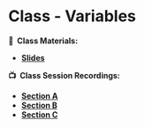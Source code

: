 <!-- .slide: data-background="./Images/header.svg" data-background-repeat="none" data-background-size="40% 40%" data-background-position="center 10%" class="header" -->
# Class - Variables

<!-- Put a link to the slides so that students can find them -->

**📝 &nbsp;Class Materials:** 
  <!-- Put a link to the slides -->
* [**Slides**](https://docs.google.com/presentation/d/13rjgdi8tUD28S3ItSQEAPShqvxGmtcyc8hJxlKz8ZjY/edit?usp=drive_web&ouid=118040253597909891899)

**📺 &nbsp;Class Session Recordings:**
  <!-- Put a link to the YouTube videos -->
* [**Section A**](https://www.youtube.com/watch?v=SlsNmSdIl7c)
* [**Section B**](https://www.youtube.com/watch?v=C4y8qCSxKK4)
* [**Section C**](https://youtu.be/zflyPumGrhw)
<!-- > -->
<!-- > -->
